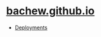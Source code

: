 # [bachew.github.io](https://bachew.github.io)

- [Deployments](https://github.com/bachew/bachew.github.io/deployments)
